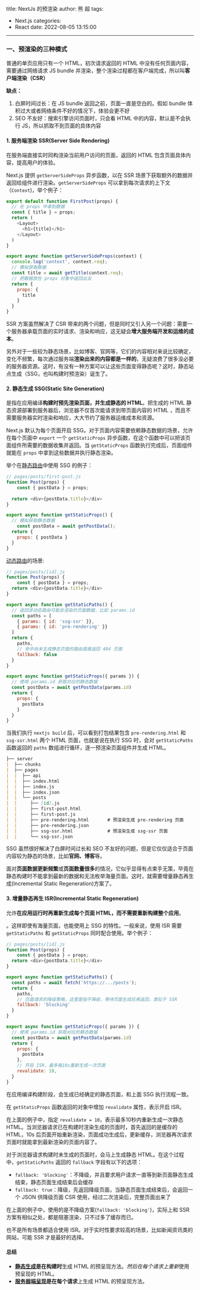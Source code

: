 title: NextJs 的预渲染
author: 熊 超
tags:
  - Next.js
categories:
  - React
date: 2022-08-05 13:15:00
---
<!--more-->

### 一、预渲染的三种模式

普通的单页应用只有一个 HTML，初次请求返回的 HTML 中没有任何页面内容，需要通过网络请求 JS bundle 并渲染，整个渲染过程都在客户端完成，所以叫**客户端渲染（CSR）**

**缺点：**

1. 白屏时间过长：在 JS bundle 返回之前，页面一直是空白的。假如 bundle 体积过大或者网络条件不好的情况下，体验会更不好
2. SEO 不友好：搜索引擎访问页面时，只会看 HTML 中的内容，默认是不会执行 JS，所以抓取不到页面的具体内容



#### 1. 服务端渲染 SSR(Server Side Rendering)

在服务端直接实时同构渲染当前用户访问的页面，返回的 HTML 包含页面具体内容，提高用户的体验。

Next.js 提供 `getServerSideProps` 异步函数，以在 SSR 场景下获取额外的数据并返回给组件进行渲染。`getServerSideProps` 可以拿到每次请求的上下文（`Context`)，举个例子：

```js
export default function FirstPost(props) {
  // 在 props 中拿到数据
  const { title } = props;
  return (
    <Layout>
      <h1>{title}</h1>
    </Layout>
  )
}

export async function getServerSideProps(context) {
  console.log('context', context.req);
  // 模拟获取数据
  const title = await getTitle(context.req);
  // 把数据放在 props 对象中返回出去
  return {
    props: {
      title
    }
  }
}
```

SSR 方案虽然解决了 CSR 带来的两个问题，但是同时又引入另一个问题：需要一个服务器承载页面的实时请求、渲染和响应，这无疑会**增大服务端开发和运维的成本**。

另外对于一些较为静态场景，比如博客、官网等，它们的内容相对来说比较确定，变化不频繁，每次通过服务端**渲染出来的内容都是一样的**，无疑浪费了很多没必要的服务器资源。这时，有没有一种方案可以让这些页面变得静态呢？这时，静态站点生成（SSG，也叫构建时预渲染）诞生了。



#### 2. 静态生成 SSG(Static Site Generation)

是指在应用编译**构建时预先渲染页面，并生成静态的 HTML**。把生成的 HTML 静态资源部署到服务器后，浏览器不仅首次能请求到带页面内容的 HTML ，而且不需要服务器实时渲染和响应，大大节约了服务器运维成本和资源。

Next.js 默认为每个页面开启 SSG。对于页面内容需要依赖静态数据的场景，允许在每个页面中 `export` 一个 `getStaticProps` 异步函数，在这个函数中可以把该页面组件所需要的数据收集并返回。当 `getStaticProps` 函数执行完成后，页面组件就能在 `props` 中拿到这些数据并执行静态渲染。



举个在[静态路由](https://link.juejin.cn/?target=https%3A%2F%2Fnextjs.org%2Fdocs%2Frouting%2Fintroduction)中使用 SSG 的例子：

```js
// pages/posts/first-post.js
function Post(props) {
	const { postData } = props;
  
  return <div>{postData.title}</div>
}

export async function getStaticProps() {
  // 模拟获取静态数据
	const postData = await getPostData();
  return {
  	props: { postData }
  }
}
```



[动态路由](https://link.juejin.cn/?target=https%3A%2F%2Fnextjs.org%2Fdocs%2Frouting%2Fdynamic-routes)的场景:

```js
// pages/posts/[id].js
function Post(props) {
	const { postData } = props;
  return <div>{postData.title}</div>
}

export async function getStaticPaths() {
  // 返回该动态路由可能会渲染的页面数据，比如 params.id
  const paths = [
    { params: { id: 'ssg-ssr' }},
    { params: { id: 'pre-rendering' }}
  ]
  return {
    paths,
    // 命中尚未生成静态页面的路由直接返回 404 页面
    fallback: false
  }
}

export async function getStaticProps({ params }) {
  // 使用 params.id 获取对应的静态数据
  const postData = await getPostData(params.id)
  return {
    props: {
      postData
    }
  }
}
```

当我们执行 `nextjs build` 后，可以看到打包结果包含 `pre-rendering.html` 和 `ssg-ssr.html` 两个 HTML 页面，也就是说在执行 SSG 时，会对 `getStaticPaths` 函数返回的 `paths` 数组进行循环，逐一预渲染页面组件并生成 HTML。

```markdown
├── server
|  ├── chunks
|  ├── pages
|  |  ├── api
|  |  ├── index.html
|  |  ├── index.js
|  |  ├── index.json
|  |  └── posts
|  |     ├── [id].js
|  |     ├── first-post.html
|  |     ├── first-post.js
|  |     ├── pre-rendering.html       # 预渲染生成 pre-rendering 页面
|  |     ├── pre-rendering.json
|  |     ├── ssg-ssr.html             # 预渲染生成 ssg-ssr 页面
|  |     └── ssg-ssr.json
```

SSG 虽然很好解决了白屏时间过长和 SEO 不友好的问题，但是它仅仅适合于页面内容较为静态的场景，比如**官网、博客**等。

面对**页面数据更新频繁**或**页面数量很多**的情况，它似乎显得有点束手无策，毕竟在静态构建时不能拿到最新的数据和无法枚举海量页面。这时，就需要增量静态再生成(Incremental Static Regeneration)方案了。



#### 3. 增量静态再生 ISR(Incremental Static Regeneration)

允许**在应用运行时再重新生成每个页面 HTML，而不需要重新构建整个应用**。

。这样即使有海量页面，也能使用上 SSG 的特性。一般来说，使用 ISR 需要 `getStaticPaths` 和 `getStaticProps` 同时配合使用。举个例子：

```js
// pages/posts/[id].js
function Post(props) {
	const { postData } = props;
  return <div>{postData.title}</div>
}

export async function getStaticPaths() {
  const paths = await fetch('https://.../posts');
  return {
    paths,
    // 页面请求的降级策略，这里是指不降级，等待页面生成后再返回，类似于 SSR
    fallback: 'blocking'
  }
}

export async function getStaticProps({ params }) {
  // 使用 params.id 获取对应的静态数据
  const postData = await getPostData(params.id)
  return {
    props: {
      postData
    },
    // 开启 ISR，最多每10s重新生成一次页面
    revalidate: 10,
  }
}
```

在应用编译构建阶段，会生成已经确定的静态页面，和上面 SSG 执行流程一致。

在 `getStaticProps` 函数返回的对象中增加 `revalidate` 属性，表示开启 ISR。

在上面的例子中，指定 `revalidate = 10`，表示最多10秒内重新生成一次静态 HTML。当浏览器请求已在构建时渲染生成的页面时，首先返回的是缓存的 HTML，10s 后页面开始重新渲染，页面成功生成后，更新缓存，浏览器再次请求页面时就能拿到最新渲染的页面内容了。



对于浏览器请求构建时未生成的页面时，会马上生成静态 HTML。在这个过程中，`getStaticPaths` 返回的 `fallback` 字段有以下的选项：

- `fallback: 'blocking'`：不降级，并且要求用户请求一直等到新页面静态生成结束，静态页面生成结束后会缓存
- `fallback: true`：降级，先返回降级页面，当静态页面生成结束后，会返回一个 JSON 供降级页面 CSR 使用，经过二次渲染后，完整页面出来了

在上面的例子中，使用的是不降级方案(`fallback: 'blocking'`)，实际上和 SSR 方案有相似之处，都是阻塞渲染，只不过多了缓存而已。

也不是所有场景都适合使用 ISR。对于实时性要求较高的场景，比如新闻资讯类的网站，可能 SSR 才是最好的选择。



#### 总结

- [**静态生成**](https://www.nextjs.cn/docs/basic-features/pages#static-generation-recommended)**是在构建时**生成 HTML 的预呈现方法。*然后在每个请求上重新*使用预呈现的 HTML。
- [**服务器端呈现**](https://www.nextjs.cn/docs/basic-features/pages#server-side-rendering)**是在每个请求**上生成 HTML 的预呈现方法。

